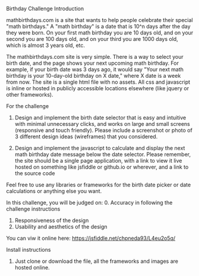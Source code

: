 Birthday Challenge
Introduction

mathbirthdays.com is a site that wants to help people celebrate their special "math birthdays." A "math birthday" is a date that is 10^n days after the day they were born. On your first math birthday you are 10 days old, and on your second you are 100 days old, and on your third you are 1000 days old, which is almost 3 years old, etc. 

The mathbirthdays.com site is very simple. There is a way to select your birth date, and the page shows your next upcoming math birthday. For example, if your birth date was 3 days ago, it would say "Your next math birthday is your 10-day-old birthday on X date," where X date is a week from now. The site is a single html file with no assets. All css and javascript is inline or hosted in publicly accessible locations elsewhere (like jquery or other frameworks).

For the challenge

1. Design and implement the birth date selector that is easy and intuitive with minimal unnecessary clicks, and works on large and small screens (responsive and touch friendly). Please include a screenshot or photo of 3 different design ideas (wireframes) that you considered.

2. Design and implement the javascript to calculate and display the next math birthday date message below the date selector. Please remember, the site should be a single page application, with a link to view it live hosted on something like jsfiddle or github.io or wherever, and a link to the source code

Feel free to use any libraries or frameworks for the birth date picker or date calculations or anything else you want.

In this challenge, you will be judged on: 
0. Accuracy in following the challenge instructions
1. Responsiveness of the design
2. Usability and aesthetics of the design

You can viw it online here: https://jsfiddle.net/chpneda93/L4eu2o5q/

Install instructions

1. Just clone or download the file, all the frameworks and images are hosted online.